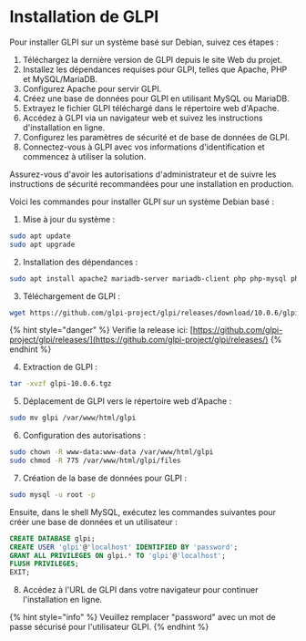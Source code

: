 # Installation de GLPI

Pour installer GLPI sur un système basé sur Debian, suivez ces étapes :

1. Téléchargez la dernière version de GLPI depuis le site Web du projet.
2. Installez les dépendances requises pour GLPI, telles que Apache, PHP et MySQL/MariaDB.
3. Configurez Apache pour servir GLPI.
4. Créez une base de données pour GLPI en utilisant MySQL ou MariaDB.
5. Extrayez le fichier GLPI téléchargé dans le répertoire web d'Apache.
6. Accédez à GLPI via un navigateur web et suivez les instructions d'installation en ligne.
7. Configurez les paramètres de sécurité et de base de données de GLPI.
8. Connectez-vous à GLPI avec vos informations d'identification et commencez à utiliser la solution.

Assurez-vous d'avoir les autorisations d'administrateur et de suivre les instructions de sécurité recommandées pour une installation en production.

Voici les commandes pour installer GLPI sur un système Debian basé :

1. Mise à jour du système :

```bash
sudo apt update
sudo apt upgrade
```

2. Installation des dépendances :

```bash
sudo apt install apache2 mariadb-server mariadb-client php php-mysql php-curl php-gd php-xml php-mbstring
```

3. Téléchargement de GLPI :

```bash
wget https://github.com/glpi-project/glpi/releases/download/10.0.6/glpi-10.0.6 .tgz
```

{% hint style="danger" %}
Verifie la release ici: [https://github.com/glpi-project/glpi/releases/](https://github.com/glpi-project/glpi/releases/)
{% endhint %}

4. Extraction de GLPI :

```bash
tar -xvzf glpi-10.0.6.tgz
```

5. Déplacement de GLPI vers le répertoire web d'Apache :

```bash
sudo mv glpi /var/www/html/glpi
```

6. Configuration des autorisations :

```bash
sudo chown -R www-data:www-data /var/www/html/glpi
sudo chmod -R 775 /var/www/html/glpi/files
```

7. Création de la base de données pour GLPI :

```bash
sudo mysql -u root -p
```

Ensuite, dans le shell MySQL, exécutez les commandes suivantes pour créer une base de données et un utilisateur :

```sql
CREATE DATABASE glpi;
CREATE USER 'glpi'@'localhost' IDENTIFIED BY 'password';
GRANT ALL PRIVILEGES ON glpi.* TO 'glpi'@'localhost';
FLUSH PRIVILEGES;
EXIT;
```

8. Accédez à l'URL de GLPI dans votre navigateur pour continuer l'installation en ligne.

{% hint style="info" %}
Veuillez remplacer "password" avec un mot de passe sécurisé pour l'utilisateur GLPI.
{% endhint %}
